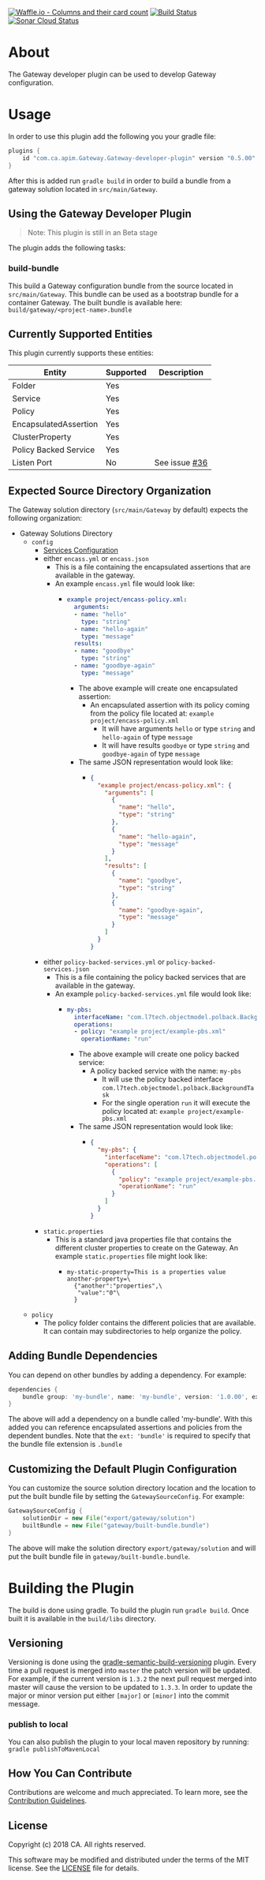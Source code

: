 [![Waffle.io - Columns and their card count](https://badge.waffle.io/ca-api-Gateway/Gateway-developer-plugin.svg?columns=all)](https://waffle.io/ca-api-Gateway/Gateway-developer-plugin)
[![Build Status](https://travis-ci.org/ca-api-gateway/gateway-developer-plugin.svg?branch=master)](https://travis-ci.org/ca-api-gateway/gateway-developer-plugin)
[![Sonar Cloud Status](https://sonarcloud.io/api/project_badges/measure?project=com.ca.apim.gateway%3Agateway-developer-plugin&metric=alert_status)](https://sonarcloud.io/dashboard?id=com.ca.apim.gateway%3Agateway-developer-plugin)

# About
The Gateway developer plugin can be used to develop Gateway configuration.

# Usage
In order to use this plugin add the following you your gradle file:

```groovy
plugins {
    id "com.ca.apim.Gateway.Gateway-developer-plugin" version "0.5.00"
}
```

After this is added run `gradle build` in order to build a bundle from a gateway solution located in `src/main/Gateway`.

## Using the Gateway Developer Plugin
> Note: This plugin is still in an Beta stage

The plugin adds the following tasks:

### build-bundle
This build a Gateway configuration bundle from the source located in `src/main/Gateway`. This bundle can be used as a bootstrap bundle for a container Gateway. The built bundle is available here: `build/gateway/<project-name>.bundle`

## Currently Supported Entities
This plugin currently supports these entities:

Entity | Supported | Description
--- | --- | ---
Folder | Yes | 
Service | Yes | 
Policy | Yes |
EncapsulatedAssertion | Yes |
ClusterProperty | Yes |
Policy Backed Service | Yes |
Listen Port | No | See issue [#36](https://github.com/ca-api-gateway/gateway-developer-plugin/issues/36)
 

## Expected Source Directory Organization
The Gateway solution directory (`src/main/Gateway` by default) expects the following organization:

* Gateway Solutions Directory
  * `config`
    * [Services Configuration](doc/services.md#services-configuration)
    * either `encass.yml` or `encass.json`
      * This is a file containing the encapsulated assertions that are available in the gateway.
      * An example `encass.yml` file would look like:
        * ```yaml
          example project/encass-policy.xml:
            arguments:
            - name: "hello"
              type: "string"
            - name: "hello-again"
              type: "message"
            results:
            - name: "goodbye"
              type: "string"
            - name: "goodbye-again"
              type: "message"
          ```
          * The above example will create one encapsulated assertion:
            * An encapsulated assertion with its policy coming from the policy file located at: `example project/encass-policy.xml`
              * It will have arguments `hello` or type `string` and `hello-again` of type `message`
              * It will have results `goodbye` or type `string` and `goodbye-again` of type `message`
          * The same JSON representation would look like:
            * ```json
              {
                "example project/encass-policy.xml": {
                  "arguments": [
                    {
                      "name": "hello",
                      "type": "string"
                    },
                    {
                      "name": "hello-again",
                      "type": "message"
                    }
                  ],
                  "results": [
                    {
                      "name": "goodbye",
                      "type": "string"
                    },
                    {
                      "name": "goodbye-again",
                      "type": "message"
                    }
                  ]
                }
              }
              ```
    * either `policy-backed-services.yml` or `policy-backed-services.json`
      * This is a file containing the policy backed services that are available in the gateway.
      * An example `policy-backed-services.yml` file would look like:
        * ```yaml
          my-pbs:
            interfaceName: "com.l7tech.objectmodel.polback.BackgroundTask"
            operations:
            - policy: "example project/example-pbs.xml"
              operationName: "run"
          ```
          * The above example will create one policy backed service:
            * A policy backed service with the name: `my-pbs`
              * It will use the policy backed interface `com.l7tech.objectmodel.polback.BackgroundTask`
              * For the single operation `run` it will execute the policy located at: `example project/example-pbs.xml`
          * The same JSON representation would look like:
            * ```json
              {
                "my-pbs": {
                  "interfaceName": "com.l7tech.objectmodel.polback.BackgroundTask",
                  "operations": [
                    {
                      "policy": "example project/example-pbs.xml",
                      "operationName": "run"
                    }
                  ]
                }
              }
              ```
    * `static.properties`
      * This is a standard java properties file that contains the different cluster properties to create on the Gateway. An example `static.properties` file might look like:
        * ```properties
          my-static-property=This is a properties value
          another-property=\
            {"another":"properties",\
             "value":"0"\
            }
          ```
  * `policy`
    * The policy folder contains the different policies that are available. It can contain may subdirectories to help organize the policy.

## Adding Bundle Dependencies
You can depend on other bundles by adding a dependency. For example:
```groovy
dependencies {
    bundle group: 'my-bundle', name: 'my-bundle', version: '1.0.00', ext: 'bundle'
}
```
The above will add a dependency on a bundle called 'my-bundle'. With this added you can reference encapsulated assertions and policies from the dependent bundles. 
Note that the `ext: 'bundle'` is required to specify that the bundle file extension is `.bundle` 

## Customizing the Default Plugin Configuration
You can customize the source solution directory location and the location to put the built bundle file by setting the `GatewaySourceConfig`. For example:
```groovy
GatewaySourceConfig {
    solutionDir = new File("export/gateway/solution")
    builtBundle = new File("gateway/built-bundle.bundle")
}
```
The above will make the solution directory `export/gateway/solution` and will put the built bundle file in `gateway/built-bundle.bundle`.

# Building the Plugin
The build is done using gradle. To build the plugin run ```gradle build```. Once built it is available in the `build/libs` directory. 

## Versioning
Versioning is done using the [gradle-semantic-build-versioning](https://github.com/vivin/gradle-semantic-build-versioning) plugin. 
Every time a pull request is merged into `master` the patch version will be updated. For example, if the current version is `1.3.2` the next pull request merged into master will cause the version to be updated to `1.3.3`.
In order to update the major or minor version put either `[major]` or `[minor]` into the commit message.

### publish to local
You can also publish the plugin to your local maven repository by running:
```gradle publishToMavenLocal```

## How You Can Contribute
Contributions are welcome and much appreciated. To learn more, see the [Contribution Guidelines][contributing].

## License

Copyright (c) 2018 CA. All rights reserved.

This software may be modified and distributed under the terms
of the MIT license. See the [LICENSE][license-link] file for details.


 [license-link]: /LICENSE
 [contributing]: /CONTRIBUTING.md
